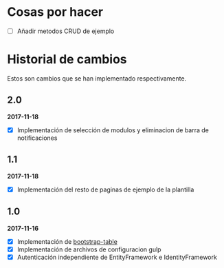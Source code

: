 # Cosas por hacer

- [ ] Añadir metodos CRUD de ejemplo

# Historial de cambios

Estos son cambios que se han implementado respectivamente.


## 2.0

**2017-11-18**

- [x] Implementación de selección de modulos y eliminacion de barra de notificaciones


## 1.1

**2017-11-18**

- [x] Implementación del resto de paginas de ejemplo de la plantilla


## 1.0

**2017-11-16**

- [x] Implementación de [bootstrap-table](http://bootstrap-table.wenzhixin.net.cn/)
- [x] Implementación de archivos de configuracion gulp
- [x] Autenticación independiente de EntityFramework e IdentityFramework